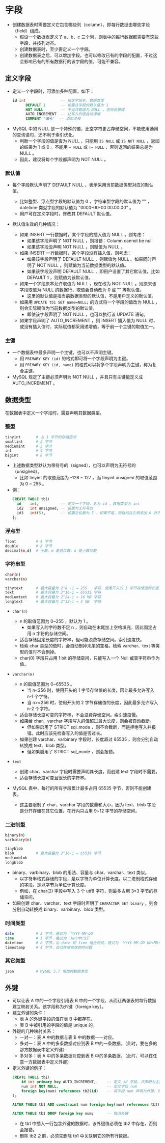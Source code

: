 # 字段

- 创建数据表时需要定义它包含哪些列（column），即每行数据由哪些字段（field）组成。
  - 假设一个数据表定义了 a、b、c 三个列，则表中的每行数据都需要有这些字段，并按列对齐。
  - 创建数据表时，至少要定义一个字段。
  - 创建数据表之后，可以增加字段。也可以修改已有的字段的配置，不过这会影响已有的所有数据行的该字段的值，可能不兼容。

## 定义字段

- 定义一个字段时，可添加多种配置，如下：
  ```sql
  id int                -- 指定字段名、数据类型
        DEFAULT 1       -- 设置该字段的默认值为 1
        NOT NULL        -- 不允许取值为 NULL ，否则会报错
        AUTO_INCREMENT  -- 让写入的值自动递增
        COMMENT '编号'  -- 添加注释
  ```
- MySQL 中的 NULL 是一个特殊的值，比空字符更占存储空间，不能使用通用的查询语句，还不利于索引优化。
  - 判断一个字段的值是否为 NULL ，只能用 `IS NULL` 或 `IS NOT NULL` ，返回的结果为 1 或 0 。不能用 `= NULL` 或 `!= NULL` ，否则返回的结果总是为 NULL 。
  - 因此，建议将每个字段都声明为 NOT NULL 。

### 默认值

- 每个字段默认声明了 DEFAULT NULL ，表示采用当前数据类型对应的默认值。
  - 比如整型、浮点型字段的默认值为 0 ，字符串型字段的默认值为 "" ，datetime 类型字段的默认值为 "0000-00-00 00:00:00" 。
  - 用户可在定义字段时，修改其 DEFAULT 默认值。

- 默认值生效的几种情况：
  - 如果 INSERT 一行数据时，某个字段的插入值为 NULL ，则考虑：
    - 如果该字段声明了 NOT NULL ，则报错：Column cannot be null
    - 如果该字段没声明 NOT NULL ，则赋值为 NULL 。
  - 如果 INSERT 一行数据时，某个字段没有插入值，则考虑：
    - 如果该字段声明了 DEFAULT NULL ，则赋值为 NULL 。如果同时声明了 NOT NULL ，则赋值为当前数据类型的默认值。
    - 如果该字段没声明 DEFAULT NULL ，即用户设置了其它默认值，比如 DEFAULT 1 ，则赋值为该默认值。
  - 如果一个字段原本允许取值为 NULL ，现在改为 NOT NULL 。则原来该字段取值为 NULL 的数据行，取值会自动改为 0 或 "" 等默认值。
    - 这里的默认值是指当前数据类型的默认值，不是用户定义的默认值。
  - 如果用 `UPDATE tb1 SET name=NULL;` 的方式将一个字段的值改为 NULL ，则会实际赋值为当前数据类型的默认值。
    - 即使该字段声明了 NOT NULL ，也可以执行该 UPDATE 语句。
  - 如果字段声明了 AUTO_INCREMENT ，则 INSERT 插入值为 NULL 时，或没有插入值时，实际赋值都采用递增值，等于前一个主键的取值加一。

### 主键

- 一个数据表中最多声明一个主键，也可以不声明主键。
  - 用 `PRIMARY KEY (id)` 的格式即可将一个字段声明为主键。
  - 用 `PRIMARY KEY (id, name)` 的格式可以将多个字段声明为主键，称为复合主键。
- MySQL 规定了主键必须声明为 NOT NULL ，并且只有主键能定义成 AUTO_INCREMENT 。

## 数据类型

在数据表中定义一个字段时，需要声明其数据类型。

### 整型

```sh
tinyint       # 占 1 字节的存储空间
smallint      # 2 字节
mediumint     # 3 字节
int           # 4 字节
bigint        # 8 字节
```
- 上述数据类型默认为带符号的（signed），也可以声明为无符号的（unsigned）。
  - 比如 tinyint 的取值范围为 -128 ~ 127 ，而 tinyint unsigned 的取值范围为 0 ~ 255 。
- 例：
  ```sql
  CREATE TABLE tb1(
    id    int,          -- 定义一个字段，名为 id ，数据类型为 int
    id2   int unsigned, -- 设置为无符号的
    id3   int(5),       -- 设置总位数为 5 ，如果不足，则自动在左侧添加 0 补齐。比如写入 18 时，存储为 00018
  };
  ```

### 浮点型

```sh
float         # 4 字节
double        # 8 字节
decimal(m,d)  # 小数。m 是总位数，d 是小数位数
```

### 字符串型

```sh
char(n)
varchar(n)

tinytext      # 最大容量为 2^8 -1 = 255   字符，使用开头的 1 字节存储值的长度
text          # 最大容量为 2^16-1 = 65535 字符
mediumtext    # 最大容量为 2^24-1 ≈ 16 MB 字符
longtext      # 最大容量为 2^32-1 ≈ 4 GB  字符
```
- `char(n)`
  - n 的取值范围为 0~255 ，默认为 1 。
    - 如果写入的字符数不足 n ，则自动在末尾加上空格填充，因此固定占用 n 字符的存储空间。
  - 适合存储固定长度的字符串，但可能浪费存储空间。索引速度快。
  - 检索 char 类型的值时，会自动删掉末尾的空格。检索 varchar、text 等类型的值时不会删掉。
  - char(0) 字段只占用 1 bit 的存储空间，只能写入一个 Null 或空字符串作为值。
- `varchar(n)`
  - n 的取值范围为 0~65535 。
    - 当 n<256 时，使用开头的 1 字节存储值的长度，因此最多允许写入 n-1 个字符。
    - 当 n>=256 时，使用开头的 2 字节存储值的长度，因此最多允许写入 n-2 个字符。
  - 适合存储长度可变的字符串，不会浪费存储空间。索引速度慢。
  - 如果给 char、varchar 字段写入的值超过最大长度，则会被自动截断。
    - 但如果启用了 STRICT sql_mode ，则不会截断，而是拒绝写入并报错。此时应该先检查写入的值是否过长。
  - 如果创建 varchar、varbinary 字段时，长度超过 65535 ，则会分别自动转换成 text、blob 类型。
    - 但如果启用了 STRICT sql_mode ，则会报错。

- `text`
  - 创建 char、varchar 字段时需要声明其长度，而创建 text 字段时不需要。
  - 适合存储长度可变且很长的字符串。

- MySQL 表中，每行的所有字段累计最多占用 65535 字节，否则不能创建表。
  - 这主要限制了 char、varchar 字段的数量和大小，因为 text、blob 字段是分开存储在其它位置，在行内只占用 9~12 字节的存储空间。

### 二进制型

```sh
binary(n)
varbinary(n)

tinyblob
blob          # 最大容量为 2^16-1 = 65535 字节
mediumblob
longblob
```
- binary、varbinary、blob 的用法、容量与 char、varchar、text 类似。
  - 以字符串格式存储的字段，是以字符为单位计算长度。以二进制格式存储的字段，是以字节为单位计算长度。
  - 例如，在 char(3) 字段中写入 3 个 utf8 字符，则最多占用 3*3 字节的存储空间，
- 如果创建 char、varchar、text 字段时声明了 `CHARACTER SET binary` ，则会分别自动转换成 binary、varbinary、blob 类型。

### 时间类型

```sh
date          # 3 字节，格式为 `YYYY-MM-DD`
time          # 3 字节，格式为 `HH:MM:SS`
datetime      # 8 字节，由 date 和 time 组合而成，格式为 `YYYY-MM-DD HH:MM:SS`
timestamp     # 4 字节，自动存储修改的时间戳
```

### 其它类型

```sh
json          # MySQL 5.7 增加的数据类型
```

## 外键

- 可以让表 A 中的一个字段引用表 B 中的一个字段，从而让两张表的每行数据建立映射关系。该字段称为外键（foreign key）。
- 建立外键的条件：
  - 表 A 的外键字段的值在表 B 中都存在。
  - 表 B 中被引用的字段的值是 unique 的。
- 外键的几种映射关系：
  - 一对一：表 A 中的数据与表 B 中的数据一一对应。
  - 多对一：表 A 中的多条数据对应到表 B 中的一条数据。（此时，要在多的那方数据表中定义外键）
  - 多对多：表 A 中的多条数据对应到表 B 中的多条数据。（此时，可以在任意一方数据表中定义外键）
- 定义外键的例子：
    ```sql
    CREATE TABLE tb1(
        id int primary key AUTO_INCREMENT,     -- 定义 id 字段，并声明为主键
        num int NOT NULL,                      -- 定义字段 num
        foreign key(num) references tb2(id)    -- 将字段 num 声明为外键，引用 tb2 表的 id 字段
    );

    ALTER TABLE tb1 ADD constraint num foreign key(num) references tb2(id);  -- 将字段 num 声明为外键

    ALTER TABLE tb1 DROP foreign key num;      -- 取消外键
    ```
  - 在 tb1 中插入一行包含外键的数据时，该外键值必须在 tb2 中存在，否则会报错。
  - 删除 tb2 之前，必须先删除 tb1 中关联到它的所有行数据。
